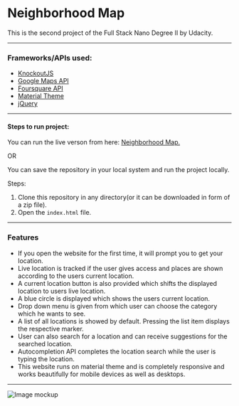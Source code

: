 # Neighborhood Map

This is the second project of the Full Stack Nano Degree II by Udacity.

---

### Frameworks/APIs used:
* [KnockoutJS](https://knockoutjs.com)
* [Google Maps API](https://developers.google.com/maps/)
* [Foursquare API](https://developer.foursquare.com/)
* [Material Theme](https://materializecss.com)
* [jQuery](https://jquery.com)


---

#### Steps to run project:
You can run the live verson from here: [Neighborhood Map.](https://thakursaurabh1998.github.io/map/)

OR

You can save the repository in your local system and run the project locally.

Steps:

1. Clone this repository in any directory(or it can be downloaded in form of a zip file).
1. Open the `index.html` file.

---

### Features

* If you open the website for the first time, it will prompt you to get your location.
* Live location is tracked if the user gives access and places are shown according to the users current location.
* A current location button is also provided which shifts the displayed location to users live location.
* A blue circle is displayed which shows the users current location.
* Drop down menu is given from which user can choose the category which he wants to see.
* A list of all locations is showed by default. Pressing the list item displays the respective marker.
* User can also search for a location and can receive suggestions for the searched location.
* Autocompletion API completes the location search while the user is typing the location.
* This website runs on material theme and is completely responsive and works beautifully for mobile devices as well as desktops.
---
![Image mockup](../master/img/mockup.png)
